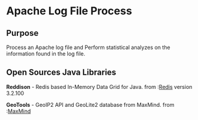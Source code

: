 # Apache Log File Process

## Purpose
Process an Apache log file and Perform statistical analyzes on the information found in the log file.

## Open Sources Java Libraries
**Reddison** - Redis based In-Memory Data Grid for Java.<return>
from :[Redis](https://github.com/MicrosoftArchive/redis/releases) version 3.2.100

**GeoTools** - GeoIP2 API and GeoLite2 database from MaxMind.<return>
from :[MaxMind](https://www.maxmind.com/en/home?gclid=CjwKCAjwuqfoBRAEEiwAZErCsjaLrhOjFW3PlBOJ_QoGmwfnAVpeeaujecSD4q0cy_vTZtlTqHA0uBoCVYoQAvD_BwE&rId=google)